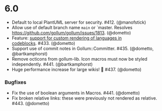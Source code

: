 # 6.0

* Default to local PlantUML server for security. #412. (@manofstick)
* Allow use of default branch name `main` or `master. Resolves https://github.com/gollum/gollum/issues/1813. (@dometto)
* Feature: [support for custom rendering of languages in codeblocks](https://github.com/gollum/gollum/wiki/Custom-language-handlers). #433. (@dometto)
* Support use of commit notes in Gollum::Committer. #435. (@dometto, @bartkamphorst)
* Remove octicons from gollum-lib. Icon macros must now be styled independently. #441. (@bartkamphorst)
* Huge performance increase for large wikis! :rocket: #437. (@dometto)

### Bugfixes

* Fix the use of boolean arguments in Macros. #441. (@dometto)
* Fix broken relative links: these were previously not rendered as relative. #443. (@dometto)